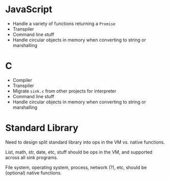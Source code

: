 
JavaScript
==========

* Handle a variety of functions returning a `Promise`
* Transpiler
* Command line stuff
* Handle circular objects in memory when converting to string or marshalling

C
==

* Compiler
* Transpiler
* Migrate `sink.c` from other projects for interpreter
* Command line stuff
* Handle circular objects in memory when converting to string or marshalling

Standard Library
================

Need to design split standard library into ops in the VM vs. native functions.

List, math, str, date, etc, stuff should be ops in the VM, and supported across all sink programs.

File system, operating system, process, network (?), etc, should be (optional) native functions.

